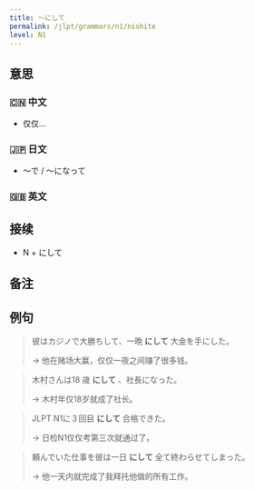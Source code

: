 ```yaml
---
title: 〜にして
permalink: /jlpt/grammars/n1/nishite
level: N1
---
```


## 意思

### 🇨🇳 中文

- 仅仅...

### 🇯🇵 日文

- 〜で / 〜になって

### 🇬🇧 英文


## 接续

- N + にして

## 备注


## 例句

> 彼はカジノで大勝ちして、一晩 **にして** 大金を手にした。
>
> → 他在赌场大赢，仅仅一夜之间赚了很多钱。

> 木村さんは18 歳 **にして** 、社長になった。
>
> → 木村年仅18岁就成了社长。

> JLPT N1に３回目 **にして** 合格できた。
>
> → 日检N1仅仅考第三次就通过了。

> 頼んでいた仕事を彼は一日 **にして** 全て終わらせてしまった。
>
> → 他一天内就完成了我拜托他做的所有工作。

